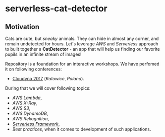 # serverless-cat-detector

## Motivation

Cats are cute, but *sneaky* animals. They can hide in almost any corner, and remain undetected for hours. Let's leverage *AWS* and *Serverless* approach to built together a **CatDetector** - an app that will help us finding our favorite pupils in an infinite stream of images!

Repository is a foundation for an interactive workshops. We have perfomed it on following conferences:

- [Cloudyna 2017](https://cloudyna.net) (*Katowice*, *Poland*).

During that we will cover following topics:

- *AWS Lambda*,
- *AWS X-Ray*,
- *AWS S3*,
- *AWS DynamoDB*,
- *AWS Rekognition*,
- [*Serverless Framework*](https://serverless.com),
- *Best practices*, when it comes to development of such applications.
